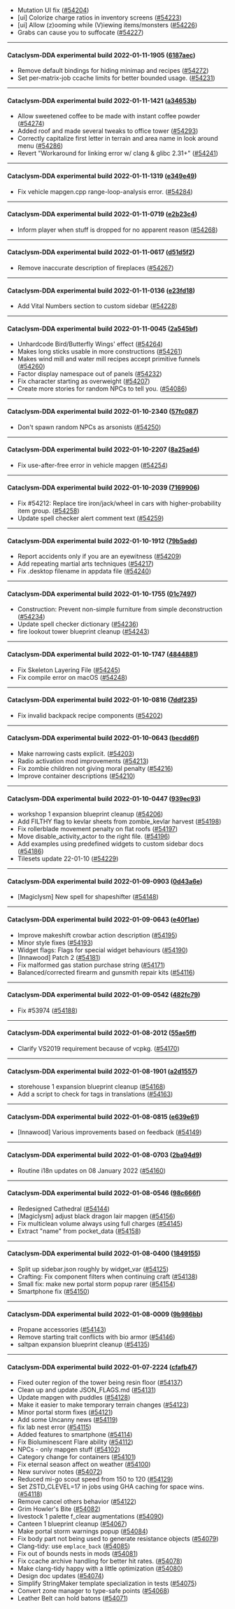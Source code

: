 * Mutation UI fix ([#54204](https://github.com/CleverRaven/Cataclysm-DDA/pull/54204))
* [ui] Colorize charge ratios in inventory screens ([#54223](https://github.com/CleverRaven/Cataclysm-DDA/pull/54223))
* [ui] Allow (z)ooming while (V)iewing items/monsters ([#54226](https://github.com/CleverRaven/Cataclysm-DDA/pull/54226))
* Grabs can cause you to suffocate ([#54227](https://github.com/CleverRaven/Cataclysm-DDA/pull/54227))

---

#### Cataclysm-DDA experimental build 2022-01-11-1905 ([6187aec](https://github.com/CleverRaven/Cataclysm-DDA/releases/tag/cdda-experimental-2022-01-11-1905))

* Remove default bindings for hiding minimap and recipes ([#54272](https://github.com/CleverRaven/Cataclysm-DDA/pull/54272))
* Set per-matrix-job ccache limits for better bounded usage. ([#54231](https://github.com/CleverRaven/Cataclysm-DDA/pull/54231))

---

#### Cataclysm-DDA experimental build 2022-01-11-1421 ([a34653b](https://github.com/CleverRaven/Cataclysm-DDA/releases/tag/cdda-experimental-2022-01-11-1421))

* Allow sweetened coffee to be made with instant coffee powder ([#54274](https://github.com/CleverRaven/Cataclysm-DDA/pull/54274))
* Added roof and made several tweaks to office tower ([#54293](https://github.com/CleverRaven/Cataclysm-DDA/pull/54293))
* Correctly capitalize first letter in terrain and area name in look around menu ([#54286](https://github.com/CleverRaven/Cataclysm-DDA/pull/54286))
* Revert "Workaround for linking error w/ clang & glibc 2.31+" ([#54241](https://github.com/CleverRaven/Cataclysm-DDA/pull/54241))

---

#### Cataclysm-DDA experimental build 2022-01-11-1319 ([e349e49](https://github.com/CleverRaven/Cataclysm-DDA/releases/tag/cdda-experimental-2022-01-11-1319))

* Fix vehicle mapgen.cpp range-loop-analysis error. ([#54284](https://github.com/CleverRaven/Cataclysm-DDA/pull/54284))

---

#### Cataclysm-DDA experimental build 2022-01-11-0719 ([e2b23c4](https://github.com/CleverRaven/Cataclysm-DDA/releases/tag/cdda-experimental-2022-01-11-0719))

* Inform player when stuff is dropped for no apparent reason ([#54268](https://github.com/CleverRaven/Cataclysm-DDA/pull/54268))

---

#### Cataclysm-DDA experimental build 2022-01-11-0617 ([d51d5f2](https://github.com/CleverRaven/Cataclysm-DDA/releases/tag/cdda-experimental-2022-01-11-0617))

* Remove inaccurate description of fireplaces ([#54267](https://github.com/CleverRaven/Cataclysm-DDA/pull/54267))

---

#### Cataclysm-DDA experimental build 2022-01-11-0136 ([e23fd18](https://github.com/CleverRaven/Cataclysm-DDA/releases/tag/cdda-experimental-2022-01-11-0136))

* Add Vital Numbers section to custom sidebar ([#54228](https://github.com/CleverRaven/Cataclysm-DDA/pull/54228))

---

#### Cataclysm-DDA experimental build 2022-01-11-0045 ([2a545bf](https://github.com/CleverRaven/Cataclysm-DDA/releases/tag/cdda-experimental-2022-01-11-0045))

* Unhardcode Bird/Butterfly Wings' effect ([#54264](https://github.com/CleverRaven/Cataclysm-DDA/pull/54264))
* Makes long sticks usable in more constructions ([#54261](https://github.com/CleverRaven/Cataclysm-DDA/pull/54261))
* Makes wind mill and water mill recipes accept primitive funnels ([#54260](https://github.com/CleverRaven/Cataclysm-DDA/pull/54260))
* Factor display namespace out of panels ([#54232](https://github.com/CleverRaven/Cataclysm-DDA/pull/54232))
* Fix character starting as overweight ([#54207](https://github.com/CleverRaven/Cataclysm-DDA/pull/54207))
* Create more stories for random NPCs to tell you. ([#54086](https://github.com/CleverRaven/Cataclysm-DDA/pull/54086))

---

#### Cataclysm-DDA experimental build 2022-01-10-2340 ([57fc087](https://github.com/CleverRaven/Cataclysm-DDA/releases/tag/cdda-experimental-2022-01-10-2340))

* Don't spawn random NPCs as arsonists ([#54250](https://github.com/CleverRaven/Cataclysm-DDA/pull/54250))

---

#### Cataclysm-DDA experimental build 2022-01-10-2207 ([8a25ad4](https://github.com/CleverRaven/Cataclysm-DDA/releases/tag/cdda-experimental-2022-01-10-2207))

* Fix use-after-free error in vehicle mapgen ([#54254](https://github.com/CleverRaven/Cataclysm-DDA/pull/54254))

---

#### Cataclysm-DDA experimental build 2022-01-10-2039 ([7169906](https://github.com/CleverRaven/Cataclysm-DDA/releases/tag/cdda-experimental-2022-01-10-2039))

* Fix #54212: Replace tire iron/jack/wheel in cars with higher-probability item group. ([#54258](https://github.com/CleverRaven/Cataclysm-DDA/pull/54258))
* Update spell checker alert comment text ([#54259](https://github.com/CleverRaven/Cataclysm-DDA/pull/54259))

---

#### Cataclysm-DDA experimental build 2022-01-10-1912 ([79b5add](https://github.com/CleverRaven/Cataclysm-DDA/releases/tag/cdda-experimental-2022-01-10-1912))

* Report accidents only if you are an eyewitness ([#54209](https://github.com/CleverRaven/Cataclysm-DDA/pull/54209))
* Add repeating martial arts techniques ([#54217](https://github.com/CleverRaven/Cataclysm-DDA/pull/54217))
* Fix .desktop filename in appdata file ([#54240](https://github.com/CleverRaven/Cataclysm-DDA/pull/54240))

---

#### Cataclysm-DDA experimental build 2022-01-10-1755 ([01c7497](https://github.com/CleverRaven/Cataclysm-DDA/releases/tag/cdda-experimental-2022-01-10-1755))

* Construction: Prevent non-simple furniture from simple deconstruction ([#54234](https://github.com/CleverRaven/Cataclysm-DDA/pull/54234))
* Update spell checker dictionary ([#54236](https://github.com/CleverRaven/Cataclysm-DDA/pull/54236))
* fire lookout tower blueprint cleanup ([#54243](https://github.com/CleverRaven/Cataclysm-DDA/pull/54243))

---

#### Cataclysm-DDA experimental build 2022-01-10-1747 ([4844881](https://github.com/CleverRaven/Cataclysm-DDA/releases/tag/cdda-experimental-2022-01-10-1747))

* Fix Skeleton Layering File ([#54245](https://github.com/CleverRaven/Cataclysm-DDA/pull/54245))
* Fix compile error on macOS ([#54248](https://github.com/CleverRaven/Cataclysm-DDA/pull/54248))

---

#### Cataclysm-DDA experimental build 2022-01-10-0816 ([7ddf235](https://github.com/CleverRaven/Cataclysm-DDA/releases/tag/cdda-experimental-2022-01-10-0816))

* Fix invalid backpack recipe components ([#54202](https://github.com/CleverRaven/Cataclysm-DDA/pull/54202))

---

#### Cataclysm-DDA experimental build 2022-01-10-0643 ([becdd6f](https://github.com/CleverRaven/Cataclysm-DDA/releases/tag/cdda-experimental-2022-01-10-0643))

* Make narrowing casts explicit. ([#54203](https://github.com/CleverRaven/Cataclysm-DDA/pull/54203))
* Radio activation mod improvements ([#54213](https://github.com/CleverRaven/Cataclysm-DDA/pull/54213))
* Fix zombie children not giving moral penalty ([#54216](https://github.com/CleverRaven/Cataclysm-DDA/pull/54216))
* Improve container descriptions ([#54210](https://github.com/CleverRaven/Cataclysm-DDA/pull/54210))

---

#### Cataclysm-DDA experimental build 2022-01-10-0447 ([939ec93](https://github.com/CleverRaven/Cataclysm-DDA/releases/tag/cdda-experimental-2022-01-10-0447))

* workshop 1 expansion blueprint cleanup ([#54206](https://github.com/CleverRaven/Cataclysm-DDA/pull/54206))
* Add FILTHY flag to kevlar sheets from zombie_kevlar harvest ([#54198](https://github.com/CleverRaven/Cataclysm-DDA/pull/54198))
* Fix rollerblade movement penalty on flat roofs ([#54197](https://github.com/CleverRaven/Cataclysm-DDA/pull/54197))
* Move disable_activity_actor to the right file. ([#54196](https://github.com/CleverRaven/Cataclysm-DDA/pull/54196))
* Add examples using predefined widgets to custom sidebar docs ([#54186](https://github.com/CleverRaven/Cataclysm-DDA/pull/54186))
* Tilesets update 22-01-10 ([#54229](https://github.com/CleverRaven/Cataclysm-DDA/pull/54229))

---

#### Cataclysm-DDA experimental build 2022-01-09-0903 ([0d43a6e](https://github.com/CleverRaven/Cataclysm-DDA/releases/tag/cdda-experimental-2022-01-09-0903))

* [Magiclysm] New spell for shapeshifter ([#54148](https://github.com/CleverRaven/Cataclysm-DDA/pull/54148))

---

#### Cataclysm-DDA experimental build 2022-01-09-0643 ([e40f1ae](https://github.com/CleverRaven/Cataclysm-DDA/releases/tag/cdda-experimental-2022-01-09-0643))

* Improve makeshift crowbar action description ([#54195](https://github.com/CleverRaven/Cataclysm-DDA/pull/54195))
* Minor style fixes ([#54193](https://github.com/CleverRaven/Cataclysm-DDA/pull/54193))
* Widget flags: Flags for special widget behaviours ([#54190](https://github.com/CleverRaven/Cataclysm-DDA/pull/54190))
* [Innawood] Patch 2 ([#54181](https://github.com/CleverRaven/Cataclysm-DDA/pull/54181))
* Fix malformed gas station purchase string ([#54171](https://github.com/CleverRaven/Cataclysm-DDA/pull/54171))
* Balanced/corrected firearm and gunsmith repair kits ([#54116](https://github.com/CleverRaven/Cataclysm-DDA/pull/54116))

---

#### Cataclysm-DDA experimental build 2022-01-09-0542 ([482fc79](https://github.com/CleverRaven/Cataclysm-DDA/releases/tag/cdda-experimental-2022-01-09-0542))

* Fix #53974 ([#54188](https://github.com/CleverRaven/Cataclysm-DDA/pull/54188))

---

#### Cataclysm-DDA experimental build 2022-01-08-2012 ([55ae5ff](https://github.com/CleverRaven/Cataclysm-DDA/releases/tag/cdda-experimental-2022-01-08-2012))

* Clarify VS2019 requirement because of vcpkg. ([#54170](https://github.com/CleverRaven/Cataclysm-DDA/pull/54170))

---

#### Cataclysm-DDA experimental build 2022-01-08-1901 ([a2d1557](https://github.com/CleverRaven/Cataclysm-DDA/releases/tag/cdda-experimental-2022-01-08-1901))

* storehouse 1 expansion blueprint cleanup ([#54168](https://github.com/CleverRaven/Cataclysm-DDA/pull/54168))
* Add a script to check for tags in translations ([#54163](https://github.com/CleverRaven/Cataclysm-DDA/pull/54163))

---

#### Cataclysm-DDA experimental build 2022-01-08-0815 ([e639e61](https://github.com/CleverRaven/Cataclysm-DDA/releases/tag/cdda-experimental-2022-01-08-0815))

* [Innawood] Various improvements based on feedback ([#54149](https://github.com/CleverRaven/Cataclysm-DDA/pull/54149))

---

#### Cataclysm-DDA experimental build 2022-01-08-0703 ([2ba94d9](https://github.com/CleverRaven/Cataclysm-DDA/releases/tag/cdda-experimental-2022-01-08-0703))

* Routine i18n updates on 08 January 2022 ([#54160](https://github.com/CleverRaven/Cataclysm-DDA/pull/54160))

---

#### Cataclysm-DDA experimental build 2022-01-08-0546 ([98c666f](https://github.com/CleverRaven/Cataclysm-DDA/releases/tag/cdda-experimental-2022-01-08-0546))

* Redesigned Cathedral ([#54144](https://github.com/CleverRaven/Cataclysm-DDA/pull/54144))
* [Magiclysm] adjust black dragon lair mapgen ([#54156](https://github.com/CleverRaven/Cataclysm-DDA/pull/54156))
* Fix multiclean volume always using full charges ([#54145](https://github.com/CleverRaven/Cataclysm-DDA/pull/54145))
* Extract "name" from pocket_data ([#54158](https://github.com/CleverRaven/Cataclysm-DDA/pull/54158))

---

#### Cataclysm-DDA experimental build 2022-01-08-0400 ([1849155](https://github.com/CleverRaven/Cataclysm-DDA/releases/tag/cdda-experimental-2022-01-08-0400))

* Split up sidebar.json roughly by widget_var ([#54125](https://github.com/CleverRaven/Cataclysm-DDA/pull/54125))
* Crafting: Fix component filters when continuing craft ([#54138](https://github.com/CleverRaven/Cataclysm-DDA/pull/54138))
* Small fix: make new portal storm popup rarer ([#54154](https://github.com/CleverRaven/Cataclysm-DDA/pull/54154))
* Smartphone fix ([#54150](https://github.com/CleverRaven/Cataclysm-DDA/pull/54150))

---

#### Cataclysm-DDA experimental build 2022-01-08-0009 ([9b986bb](https://github.com/CleverRaven/Cataclysm-DDA/releases/tag/cdda-experimental-2022-01-08-0009))

* Propane accessories ([#54143](https://github.com/CleverRaven/Cataclysm-DDA/pull/54143))
* Remove starting trait conflicts with bio armor ([#54146](https://github.com/CleverRaven/Cataclysm-DDA/pull/54146))
* saltpan expansion blueprint cleanup ([#54135](https://github.com/CleverRaven/Cataclysm-DDA/pull/54135))

---

#### Cataclysm-DDA experimental build 2022-01-07-2224 ([cfafb47](https://github.com/CleverRaven/Cataclysm-DDA/releases/tag/cdda-experimental-2022-01-07-2224))

* Fixed outer region of the tower being resin floor ([#54137](https://github.com/CleverRaven/Cataclysm-DDA/pull/54137))
* Clean up and update JSON_FLAGS.md ([#54131](https://github.com/CleverRaven/Cataclysm-DDA/pull/54131))
* Update mapgen with puddles ([#54128](https://github.com/CleverRaven/Cataclysm-DDA/pull/54128))
* Make it easier to make temporary terrain changes ([#54123](https://github.com/CleverRaven/Cataclysm-DDA/pull/54123))
* Minor portal storm fixes ([#54121](https://github.com/CleverRaven/Cataclysm-DDA/pull/54121))
* Add some Uncanny news ([#54119](https://github.com/CleverRaven/Cataclysm-DDA/pull/54119))
* fix lab nest error ([#54115](https://github.com/CleverRaven/Cataclysm-DDA/pull/54115))
* Added features to smartphone ([#54114](https://github.com/CleverRaven/Cataclysm-DDA/pull/54114))
* Fix Bioluminescent Flare ability ([#54112](https://github.com/CleverRaven/Cataclysm-DDA/pull/54112))
* NPCs - only mapgen stuff ([#54102](https://github.com/CleverRaven/Cataclysm-DDA/pull/54102))
* Category change for containers ([#54101](https://github.com/CleverRaven/Cataclysm-DDA/pull/54101))
* Fix eternal season affect on weather ([#54100](https://github.com/CleverRaven/Cataclysm-DDA/pull/54100))
* New survivor notes ([#54072](https://github.com/CleverRaven/Cataclysm-DDA/pull/54072))
* Reduced mi-go scout speed from 150 to 120 ([#54129](https://github.com/CleverRaven/Cataclysm-DDA/pull/54129))
* Set ZSTD_CLEVEL=17 in jobs using GHA caching for space wins. ([#54118](https://github.com/CleverRaven/Cataclysm-DDA/pull/54118))
* Remove cancel others behavior ([#54122](https://github.com/CleverRaven/Cataclysm-DDA/pull/54122))
* Grim Howler's Bite ([#54082](https://github.com/CleverRaven/Cataclysm-DDA/pull/54082))
* livestock 1 palette f_clear augmentations ([#54090](https://github.com/CleverRaven/Cataclysm-DDA/pull/54090))
* Canteen 1 blueprint cleanup ([#54067](https://github.com/CleverRaven/Cataclysm-DDA/pull/54067))
* Make portal storm warnings popup ([#54084](https://github.com/CleverRaven/Cataclysm-DDA/pull/54084))
* Fix body part not being used to generate resistance objects ([#54079](https://github.com/CleverRaven/Cataclysm-DDA/pull/54079))
* Clang-tidy: use `emplace_back` ([#54085](https://github.com/CleverRaven/Cataclysm-DDA/pull/54085))
* Fix out of bounds nests in mods ([#54081](https://github.com/CleverRaven/Cataclysm-DDA/pull/54081))
* Fix ccache archive handling for better hit rates. ([#54078](https://github.com/CleverRaven/Cataclysm-DDA/pull/54078))
* Make clang-tidy happy with a little optimization ([#54080](https://github.com/CleverRaven/Cataclysm-DDA/pull/54080))
* Design doc updates ([#54074](https://github.com/CleverRaven/Cataclysm-DDA/pull/54074))
* Simplify StringMaker<T> template specialization in tests ([#54075](https://github.com/CleverRaven/Cataclysm-DDA/pull/54075))
* Convert zone manager to type-safe points ([#54068](https://github.com/CleverRaven/Cataclysm-DDA/pull/54068))
* Leather Belt can hold batons ([#54071](https://github.com/CleverRaven/Cataclysm-DDA/pull/54071))
